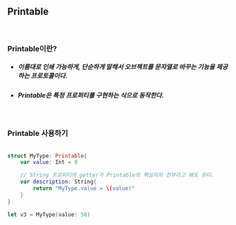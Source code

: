 ## Printable

<br>

### Printable이란?
- ##### 이름대로 인쇄 가능하게, 단순하게 말해서 오브젝트를 문자열로 바꾸는 기능을 제공하는 프로토콜이다.
- ##### Printable은 특정 프로퍼티를 구현하는 식으로 동작한다.

<br>

### Printable 사용하기
###### 
```Swift
struct MyType: Printable{
    var value: Int = 0

    // String 프로퍼티의 getter가 Printable의 핵심이자 전부라고 봐도 된다.
    var description: String{
        return "MyType.value = \(value)"
    }
}

let v3 = MyType(value: 50)
```